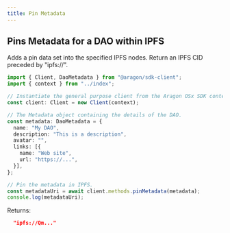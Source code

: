```yaml
---
title: Pin Metadata
---
```


## Pins Metadata for a DAO within IPFS

Adds a pin data set into the specified IPFS nodes.
Return an IPFS CID preceded by "ipfs://".

```ts
import { Client, DaoMetadata } from "@aragon/sdk-client";
import { context } from "../index";

// Instantiate the general purpose client from the Aragon OSx SDK context.
const client: Client = new Client(context);

// The Metadata object containing the details of the DAO.
const metadata: DaoMetadata = {
  name: "My DAO",
  description: "This is a description",
  avatar: "",
  links: [{
    name: "Web site",
    url: "https://...",
  }],
};

// Pin the metadata in IPFS.
const metadataUri = await client.methods.pinMetadata(metadata);
console.log(metadataUri);
```


Returns:

```json
  "ipfs://Qm..."
```